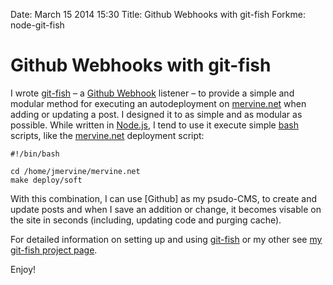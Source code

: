 Date: March 15 2014 15:30
Title: Github Webhooks with git-fish
Forkme: node-git-fish

# Github Webhooks with git-fish

I wrote [git-fish] &ndash; a [Github Webhook] listener &ndash; to provide a simple and modular method for executing an autodeployment on [mervine.net](/) when adding or updating a post. I designed it to as simple and as modular as possible. While written in [Node.js](/nodejs), I tend to use it execute simple [bash](/bash) scripts, like the [mervine.net] deployment script:

    #!/bin/bash
    
    cd /home/jmervine/mervine.net
    make deploy/soft

With this combination, I can use [Github] as my psudo-CMS, to create and update posts and when I save an addition or change, it becomes visable on the site in seconds (including, updating code and purging cache).

For detailed information on setting up and using [git-fish] or my other see [my git-fish project page](/projects/npms/git-fish).

Enjoy!


[mervine.net]: /
[Node.js]: /nodejs
[bash]: /bash
[git-fish]: /projects/npms/git-fish
[Github Webhook]: http://developer.github.com/webhooks/
